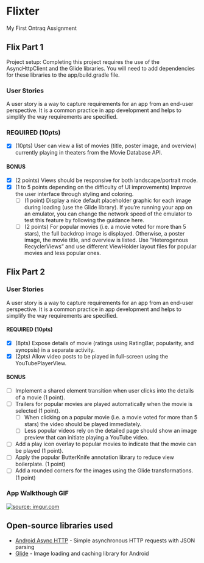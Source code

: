 # Flixter
My First Ontraq Assignment

## Flix Part 1
Project setup: Completing this project requires the use of the AsyncHttpClient and the Glide libraries. You will need to add dependencies for these libraries to the app/build.gradle file.

### User Stories
A user story is a way to capture requirements for an app from an end-user perspective.
It is a common practice in app development and helps to simplify the way requirements are specified.

### REQUIRED (10pts)

- [x] (10pts) User can view a list of movies (title, poster image, and overview) currently playing in theaters from the Movie Database API.

#### BONUS

- [x] (2 points) Views should be responsive for both landscape/portrait mode.
- [x] (1 to 5 points depending on the difficulty of UI improvements) Improve the user interface through styling and coloring.
  - [ ] (1 point) Display a nice default placeholder graphic for each image during loading (use the Glide library). If you’re running your app on an emulator, you can change the network speed of the emulator to test this feature by following the guidance here. 
  - [ ] (2 points) For popular movies (i.e. a movie voted for more than 5 stars), the full backdrop image is displayed. Otherwise, a poster image, the movie title, and overview is listed. Use “Heterogenous RecyclerViews” and use different ViewHolder layout files for popular movies and less popular ones. 

## Flix Part 2

### User Stories
A user story is a way to capture requirements for an app from an end-user perspective.
It is a common practice in app development and helps to simplify the way requirements are specified.

#### REQUIRED (10pts)

- [x] (8pts) Expose details of movie (ratings using RatingBar, popularity, and synopsis) in a separate activity.
- [x] (2pts) Allow video posts to be played in full-screen using the YouTubePlayerView.

#### BONUS

- [ ] Implement a shared element transition when user clicks into the details of a movie (1 point).
- [ ] Trailers for popular movies are played automatically when the movie is selected (1 point).
  - [ ] When clicking on a popular movie (i.e. a movie voted for more than 5 stars) the video should be played immediately.
  - [ ] Less popular videos rely on the detailed page should show an image preview that can initiate playing a YouTube video.
- [ ] Add a play icon overlay to popular movies to indicate that the movie can be played (1 point).
- [ ] Apply the popular ButterKnife annotation library to reduce view boilerplate. (1 point)
- [ ] Add a rounded corners for the images using the Glide transformations. (1 point)

### App Walkthough GIF

<a href="https://imgur.com/oQ0AaRV"><img src="https://i.imgur.com/oQ0AaRV.gif" title="source: imgur.com" /></a>


## Open-source libraries used
- [Android Async HTTP](https://github.com/codepath/CPAsyncHttpClient) - Simple asynchronous HTTP requests with JSON parsing
- [Glide](https://github.com/bumptech/glide) - Image loading and caching library for Android
